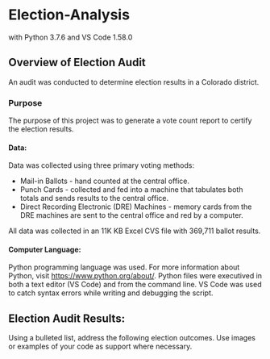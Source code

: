 # Election-Analysis
with Python 3.7.6 and VS Code 1.58.0

## Overview of Election Audit
An audit was conducted to determine election results in a Colorado district. 

### Purpose
The purpose of this project was to generate a vote count report to certify the election results.
#### Data: 
Data was collected using three primary voting methods:
- Mail-in Ballots - hand counted at the central office.
- Punch Cards - collected and fed into a machine that tabulates both totals and sends results to the central office.
- Direct Recording Electronic (DRE) Machines - memory cards from the DRE machines are sent to the central office and red by a computer.

All data was collected in an 11K KB Excel CVS file with 369,711 ballot results.

#### Computer Language: 
Python programming language was used. For more information about Python, visit https://www.python.org/about/. Python files were executived in both a text editor (VS Code) and from the command line. VS Code was used to catch syntax errors while writing and debugging the script.

## Election Audit Results: 
Using a bulleted list, address the following election outcomes. Use images or examples of your code as support where necessary.

<!-- - How many votes were cast in this congressional election? Total number of votes cast:? A complete list of candidates who received votes? Total number of votes each candidate received? Percentage of votes each candidate won? The winner of the election based on popular vote?
- Provide a breakdown of the number of votes and the percentage of total votes for each county in the precinct.
- Which county had the largest number of votes?
- Provide a breakdown of the number of votes and the percentage of the total votes each candidate received.
- Which candidate won the election, what was their vote count, and what was their percentage of the total votes?

### Images
![filename](URL)

### Images
![filename](URL)

## Election Audit Summary
In a summary statement, provide a business proposal to the election commission on how this script can be used—with some modifications—for any election. Give at least two examples of how this script can be modified to be used for other elections.
